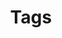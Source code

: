 ---
# Feel free to add content and custom Front Matter to this file.
# To modify the layout, see https://jekyllrb.com/docs/themes/#overriding-theme-defaults

layout: tags
title: "Tags"
---